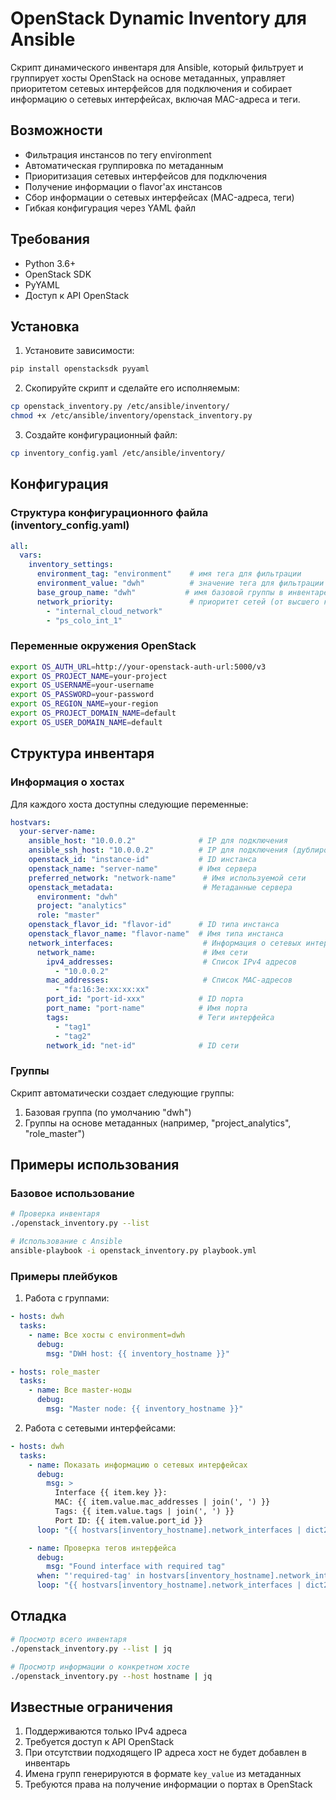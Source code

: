 # OpenStack Dynamic Inventory для Ansible

Скрипт динамического инвентаря для Ansible, который фильтрует и группирует хосты OpenStack на основе метаданных, управляет приоритетом сетевых интерфейсов для подключения и собирает информацию о сетевых интерфейсах, включая MAC-адреса и теги.

## Возможности

- Фильтрация инстансов по тегу environment
- Автоматическая группировка по метаданным
- Приоритизация сетевых интерфейсов для подключения
- Получение информации о flavor'ах инстансов
- Сбор информации о сетевых интерфейсах (MAC-адреса, теги)
- Гибкая конфигурация через YAML файл

## Требования

- Python 3.6+
- OpenStack SDK
- PyYAML
- Доступ к API OpenStack

## Установка

1. Установите зависимости:
```bash
pip install openstacksdk pyyaml
```

2. Скопируйте скрипт и сделайте его исполняемым:
```bash
cp openstack_inventory.py /etc/ansible/inventory/
chmod +x /etc/ansible/inventory/openstack_inventory.py
```

3. Создайте конфигурационный файл:
```bash
cp inventory_config.yaml /etc/ansible/inventory/
```

## Конфигурация

### Структура конфигурационного файла (inventory_config.yaml)

```yaml
all:
  vars:
    inventory_settings:
      environment_tag: "environment"    # имя тега для фильтрации
      environment_value: "dwh"          # значение тега для фильтрации
      base_group_name: "dwh"           # имя базовой группы в инвентаре
      network_priority:                 # приоритет сетей (от высшего к низшему)
        - "internal_cloud_network"
        - "ps_colo_int_1"
```

### Переменные окружения OpenStack

```bash
export OS_AUTH_URL=http://your-openstack-auth-url:5000/v3
export OS_PROJECT_NAME=your-project
export OS_USERNAME=your-username
export OS_PASSWORD=your-password
export OS_REGION_NAME=your-region
export OS_PROJECT_DOMAIN_NAME=default
export OS_USER_DOMAIN_NAME=default
```

## Структура инвентаря

### Информация о хостах

Для каждого хоста доступны следующие переменные:

```yaml
hostvars:
  your-server-name:
    ansible_host: "10.0.0.2"              # IP для подключения
    ansible_ssh_host: "10.0.0.2"          # IP для подключения (дублирование для совместимости)
    openstack_id: "instance-id"           # ID инстанса
    openstack_name: "server-name"         # Имя сервера
    preferred_network: "network-name"      # Имя используемой сети
    openstack_metadata:                    # Метаданные сервера
      environment: "dwh"
      project: "analytics"
      role: "master"
    openstack_flavor_id: "flavor-id"      # ID типа инстанса
    openstack_flavor_name: "flavor-name"  # Имя типа инстанса
    network_interfaces:                    # Информация о сетевых интерфейсах
      network_name:                        # Имя сети
        ipv4_addresses:                    # Список IPv4 адресов
          - "10.0.0.2"
        mac_addresses:                     # Список MAC-адресов
          - "fa:16:3e:xx:xx:xx"
        port_id: "port-id-xxx"            # ID порта
        port_name: "port-name"            # Имя порта
        tags:                             # Теги интерфейса
          - "tag1"
          - "tag2"
        network_id: "net-id"              # ID сети
```

### Группы

Скрипт автоматически создает следующие группы:
1. Базовая группа (по умолчанию "dwh")
2. Группы на основе метаданных (например, "project_analytics", "role_master")

## Примеры использования

### Базовое использование

```bash
# Проверка инвентаря
./openstack_inventory.py --list

# Использование с Ansible
ansible-playbook -i openstack_inventory.py playbook.yml
```

### Примеры плейбуков

1. Работа с группами:
```yaml
- hosts: dwh
  tasks:
    - name: Все хосты с environment=dwh
      debug:
        msg: "DWH host: {{ inventory_hostname }}"

- hosts: role_master
  tasks:
    - name: Все master-ноды
      debug:
        msg: "Master node: {{ inventory_hostname }}"
```

2. Работа с сетевыми интерфейсами:
```yaml
- hosts: dwh
  tasks:
    - name: Показать информацию о сетевых интерфейсах
      debug:
        msg: >
          Interface {{ item.key }}:
          MAC: {{ item.value.mac_addresses | join(', ') }}
          Tags: {{ item.value.tags | join(', ') }}
          Port ID: {{ item.value.port_id }}
      loop: "{{ hostvars[inventory_hostname].network_interfaces | dict2items }}"

    - name: Проверка тегов интерфейса
      debug:
        msg: "Found interface with required tag"
      when: "'required-tag' in hostvars[inventory_hostname].network_interfaces[item.key].tags"
      loop: "{{ hostvars[inventory_hostname].network_interfaces | dict2items }}"
```

## Отладка

```bash
# Просмотр всего инвентаря
./openstack_inventory.py --list | jq

# Просмотр информации о конкретном хосте
./openstack_inventory.py --host hostname | jq
```

## Известные ограничения

1. Поддерживаются только IPv4 адреса
2. Требуется доступ к API OpenStack
3. При отсутствии подходящего IP адреса хост не будет добавлен в инвентарь
4. Имена групп генерируются в формате `key_value` из метаданных
5. Требуются права на получение информации о портах в OpenStack
